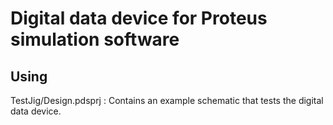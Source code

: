 # Digital data device for Proteus simulation software

## Using

TestJig/Design.pdsprj : Contains an example schematic that tests the digital data device.
